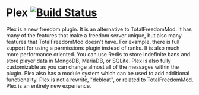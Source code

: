 # Plex [![Build Status](https://ci.plex.us.org/job/Plex/job/master/badge/icon)](https://ci.plex.us.org/job/Plex/job/master/)

Plex is a new freedom plugin. It is an alternative to TotalFreedomMod. It has many of the features that make a freedom
server unique, but also many features that TotalFreedomMod doesn’t have. For example, there is full support for using a
permissions plugin instead of ranks. It is also much more performance oriented. You can use Redis to store indefinite
bans and store player data in MongoDB, MariaDB, or SQLite. Plex is also fully customizable as you can change almost all
of the messages within the plugin. Plex also has a module system which can be used to add additional functionality. Plex
is not a rewrite, "debloat", or related to TotalFreedomMod. Plex is an entirely new experience.
